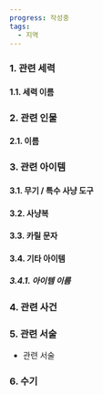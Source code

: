 ```yaml
---
progress: 작성중
tags:
  - 지역
---
```

### 1. 관련 세력 
#### 1.1. 세력 이름

### 2. 관련 인물
#### 2.1. 이름

### 3. 관련 아이템
#### 3.1. 무기 / 특수 사냥 도구
#### 3.2. 사냥복 
#### 3.3. 카릴 문자
#### 3.4. 기타 아이템
##### 3.4.1. 아이템 이름

### 4. 관련 사건

### 5. 관련 서술
- 관련 서술
### 6. 수기